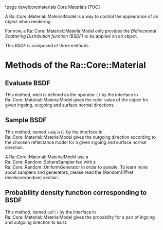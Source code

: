\page develcorematerials Core Materials
[TOC]

A Ra::Core::Material::MaterialModel is a way to control the appearance of an object when rendering.

For now, a Ra::Core::Material::MaterialModel only provides the _Bidirectional Scattering Distribution function (BSDF)_ to be applied on an object.

This _BSDF_ is composed of three methods.

# Methods of the Ra::Core::Material

## Evaluate BSDF

This method, wich is defined as the operator `()` by the interface in Ra::Core::Material::MaterialModel gives the color value of the object for given ingoing, outgoing and surface normal directions.

## Sample BSDF

This method, named `sample()` by the interface in Ra::Core::Material::MaterialModel gives the outgoing direction according to the choosen reflectance model for a given ingoing and surface normal direction.

A Ra::Core::Material::MaterialModel use a Ra::Core::Random::SphereSampler fed with a Ra::Core::Random::UniformGenerator in order to sample. To learn more about samplers and generators, please read the [Random](@ref develcorerandom) section.

## Probability density function corresponding to BSDF

This method, named `pdf()` by the interface in Ra::Core::Material::MaterialModel gives the probability for a pair of ingoing and outgoing direction to exist.
